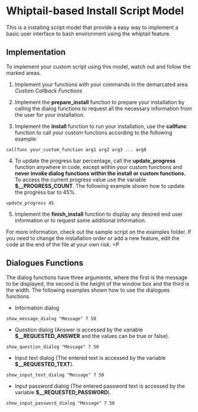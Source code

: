 # Whiptail-based Install Script Model

This is a installing script model that provide a easy way to implement a basic user interface to bash environment using the whiptail feature.

## Implementation

To implement your custom script using this model, watch out and follow the marked areas.

1. Implement your functions with your commands in the demarcated area _Custom Callback Functions_

2. Implement the **prepare_install** function to prepare your installation by calling the dialog functions to request all the necessary information from the user for your installation.

3. Implement the **install** function to run your installation, use the **callfunc** function to call your custom functions according to the following example:

```
callfunc your_custom_function arg1 arg2 arg3 ... arg8
```

4. To update the progress bar percentage, call the **update_progress** function anywhere in code, except within your custom functions and **never invoke dialog functions within the install or custom functions.** To access the current progress value use the variable **$\_\_PROGRESS\_COUNT**. The following example shown how to update the progress bar to 45%.

```
update_progress 45
```

5. Implement the **finish_install** function to display any desired end user information or to request some additional information.

For more information, check out the sample script on the examples folder. If you need to change the installation order or add a new feature, edit the code at the end of the file at your own risk. =P

## Dialogues Functions

The dialog functions have three arguments, where the first is the message to be displayed, the second is the height of the window box and the third is the width. The following examples shown how to use the dialogues functions.

* Information dialog 
```
show_message_dialog "Message" 7 50
```

* Question dialog (Answer is accessed by the variable **$\_\_REQUESTED\_ANSWER** and the values can be true or false).
```
show_question_dialog "Message" 7 50
```

* Input text dialog (The entered text is accessed by the variable **$\_\_REQUESTED\_TEXT**).
```
show_input_text_dialog "Message" 7 50
```

* Input password dialog (The entered password text is accessed by the variable **$\_\_REQUESTED\_PASSWORD**).
```
show_input_password_dialog "Message" 7 50
```
